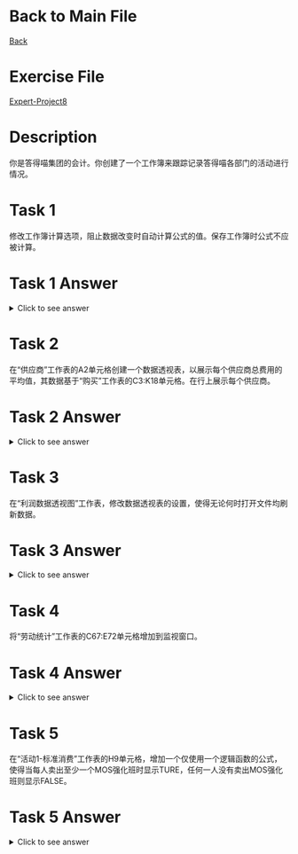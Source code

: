 # Back to Main File
[Back](../README.md)

# Exercise File
[Expert-Project8](MOS-Excel2016-Expert-Project8.xlsx)

# Description
你是答得喵集团的会计。你创建了一个工作簿来跟踪记录答得喵各部门的活动进行情况。

# Task 1
修改工作簿计算选项，阻止数据改变时自动计算公式的值。保存工作簿时公式不应被计算。

# Task 1 Answer
<details>
  <summary>Click to see answer</summary>

![Task1_Answer](Excel2016-Expert-Project8-Answer/P8-T1.gif)
</details>

# Task 2
在“供应商”工作表的A2单元格创建一个数据透视表，以展示每个供应商总费用的平均值，其数据基于“购买”工作表的C3:K18单元格。在行上展示每个供应商。

# Task 2 Answer
<details>
  <summary>Click to see answer</summary>

![Task2_Answer](Excel2016-Expert-Project8-Answer/P8-T2.gif)
</details>

# Task 3
在“利润数据透视图”工作表，修改数据透视表的设置，使得无论何时打开文件均刷新数据。

# Task 3 Answer
<details>
  <summary>Click to see answer</summary>

![Task3_Answer](Excel2016-Expert-Project8-Answer/P8-T3.gif)
</details>


# Task 4
将“劳动统计”工作表的C67:E72单元格增加到监视窗口。

# Task 4 Answer
<details>
  <summary>Click to see answer</summary>

![Task4_Answer](Excel2016-Expert-Project8-Answer/P8-T4.gif)
</details>

# Task 5
在“活动1-标准消费”工作表的H9单元格，增加一个仅使用一个逻辑函数的公式，使得当每人卖出至少一个MOS强化班时显示TURE，任何一人没有卖出MOS强化班则显示FALSE。

# Task 5 Answer
<details>
  <summary>Click to see answer</summary>

![Task5_Answer](Excel2016-Expert-Project8-Answer/P8-T5.gif)
</details>